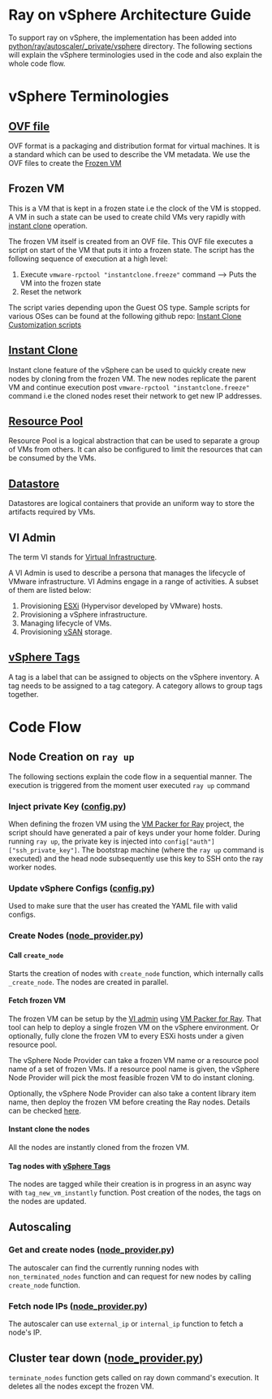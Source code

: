 # Ray on vSphere Architecture Guide

To support ray on vSphere, the implementation has been added into [python/ray/autoscaler/_private/vsphere](../vsphere) directory. The following sections will explain the vSphere terminologies used in the code and also explain the whole code flow.


# vSphere Terminologies
## [OVF file](https://docs.vmware.com/en/VMware-vSphere/7.0/com.vmware.vsphere.vm_admin.doc/GUID-AE61948B-C2EE-436E-BAFB-3C7209088552.html)
OVF format is a packaging and distribution format for virtual machines. It is a standard which can be used to describe the VM metadata. We use the OVF files to create the [Frozen VM](#frozen-vm)

## Frozen VM
This is a VM that is kept in a frozen state i.e the clock of the VM is stopped. A VM in such a state can be used to create child VMs very rapidly with [instant clone](#instant-clone) operation.

The frozen VM itself is created from an OVF file. This OVF file executes a script on start of the VM that puts it into a frozen state. The script has the following sequence of execution at a high level:

 1. Execute `vmware-rpctool "instantclone.freeze"` command --> Puts the VM into the frozen state
 2. Reset the network

The script varies depending upon the Guest OS type. Sample scripts for various OSes can be found at the following github repo: [Instant Clone Customization scripts](https://github.com/lamw/instantclone-community-customization-scripts)
## [Instant Clone](https://docs.vmware.com/en/VMware-vSphere/7.0/com.vmware.vsphere.vm_admin.doc/GUID-853B1E2B-76CE-4240-A654-3806912820EB.html)
Instant clone feature of the vSphere can be used to quickly create new nodes by cloning from the frozen VM. The new nodes replicate the parent VM and continue execution post `vmware-rpctool "instantclone.freeze"` command i.e the cloned nodes reset their network to get new IP addresses.

## [Resource Pool](https://docs.vmware.com/en/VMware-vSphere/8.0/vsphere-resource-management/GUID-60077B40-66FF-4625-934A-641703ED7601.html)
Resource Pool is a logical abstraction that can be used to separate a group of VMs from others. It can also be configured to limit the resources that can be consumed by the VMs.

## [Datastore](https://docs.vmware.com/en/VMware-vSphere/7.0/com.vmware.vsphere.storage.doc/GUID-3CC7078E-9C30-402C-B2E1-2542BEE67E8F.html)

Datastores are logical containers that provide an uniform way to store the artifacts required by VMs.

## VI Admin

The term VI stands for [Virtual Infrastructure](https://www.vmware.com/in/topics/glossary/content/virtual-infrastructure.html).

A VI Admin is used to describe a persona that manages the lifecycle of VMware infrastructure. VI Admins engage in a range of activities. A subset of them are listed below:
1. Provisioning [ESXi](https://www.vmware.com/in/products/esxi-and-esx.html) (Hypervisor developed by VMware) hosts.
2. Provisioning a vSphere infrastructure.
3. Managing lifecycle of VMs.
4. Provisioning [vSAN](https://docs.vmware.com/en/VMware-vSAN/index.html) storage.

## [vSphere Tags](https://docs.vmware.com/en/VMware-vSphere/8.0/vsphere-vcenter-esxi-management/GUID-16422FF7-235B-4A44-92E2-532F6AED0923.html#:~:text=You%20can%20create%2C%20edit%2C%20and,objects%20in%20the%20vSphere%20inventory)
A tag is a label that can be assigned to objects on the vSphere inventory. A tag needs to be assigned to a tag category.
A category allows to group tags together.

# Code Flow

## Node Creation on `ray up`
The following sections explain the code flow in a sequential manner. The execution is triggered from the moment user executed `ray up` command

### Inject private Key ([config.py](./config.py))
When defining the frozen VM using the [VM Packer for Ray](https://github.com/vmware-ai-labs/vm-packer-for-ray/blob/main/create-frozen-vm.sh#L48) project, the script should have generated a pair of keys under your home folder. During running `ray up`, the private key is injected into `config["auth"]["ssh_private_key"]`. The bootstrap machine (where the `ray up` command is executed) and the head node subsequently use this key to SSH onto the ray worker nodes.

### Update vSphere Configs ([config.py](./config.py))
Used to make sure that the user has created the YAML file with valid configs.

### Create Nodes ([node_provider.py](./node_provider.py))

#### Call `create_node`
Starts the creation of nodes with `create_node` function, which internally calls `_create_node`. The nodes are created in parallel.

#### Fetch frozen VM
The frozen VM can be setup by the [VI admin](#vi-admin) using [VM Packer for Ray](https://github.com/vmware-ai-labs/vm-packer-for-ray). That tool can help to deploy a single frozen VM on the vSphere environment. Or optionally, fully clone the frozen VM to every ESXi hosts under a given resource pool.

The vSphere Node Provider can take a frozen VM name or a resource pool name of a set of frozen VMs. If a resource pool name is given, the vSphere Node Provider will pick the most feasible frozen VM to do instant cloning.

Optionally, the vSphere Node Provider can also take a content library item name, then deploy the frozen VM before creating the Ray nodes. Details can be checked [here](https://docs.ray.io/en/latest/cluster/vms/references/ray-cluster-configuration.html?highlight=Cluster%20YAML%20Configuration%20Options#vsphere-config-frozen-vm).

#### Instant clone the nodes
All the nodes are instantly cloned from the frozen VM.

#### Tag nodes with [vSphere Tags](#vsphere-tags)
The nodes are tagged while their creation is in progress in an async way with `tag_new_vm_instantly` function.
Post creation of the nodes, the tags on the nodes are updated.

## Autoscaling

### Get and create nodes ([node_provider.py](./node_provider.py))
The autoscaler can find the currently running nodes with `non_terminated_nodes` function and can request for new nodes by calling `create_node` function.

### Fetch node IPs ([node_provider.py](./node_provider.py))
The autoscaler can use `external_ip` or `internal_ip` function to fetch a node's IP.

## Cluster tear down ([node_provider.py](./node_provider.py))
`terminate_nodes` function gets called on ray down command's execution. It deletes all the nodes except the frozen VM.
